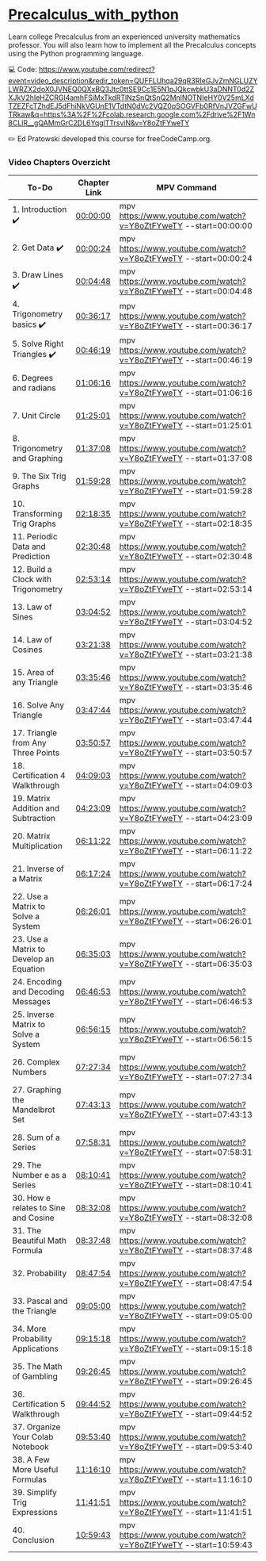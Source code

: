 # [Precalculus_with_python]([https://www.youtube.com/watch?v=Y8oZtFYweTY])

Learn college Precalculus from an experienced university mathematics professor. You will also learn how to implement all the Precalculus concepts using the Python programming language.

💻 Code: https://www.youtube.com/redirect?event=video_description&redir_token=QUFFLUhqa29qR3RIeGJvZmNGLUZYLWRZX2doX0JVNEQ0QXxBQ3Jtc0ttSE9Cc1E5N1pJQkcwbkU3aDNNT0d2ZXJkV2hIeHZCRGl4amhFSjMxTkdRTlNzSnQtSnQ2MnlNOTNIeHY0V25mLXdTZEZFcTZhdEJ5dFhiNkVGUnE1VTdtN0dVc2VQZ0pSOGVFb0RfVnJVZGFwUTRkaw&q=https%3A%2F%2Fcolab.research.google.com%2Fdrive%2F1Wn8CLlR__gQAMmGrC2DL6YqglTTrsviN&v=Y8oZtFYweTY

✏️ Ed Pratowski developed this course for freeCodeCamp.org. 

### Video Chapters Overzicht

 To-Do | Chapter Link  | MPV Command |
|-------|--------------|-------------|
|  1. Introduction ✔️| [00:00:00](https://www.youtube.com/watch?v=Y8oZtFYweTY&t=0) | mpv https://www.youtube.com/watch?v=Y8oZtFYweTY --start=00:00:00 |
|  2. Get Data ✔️| [00:00:24](https://www.youtube.com/watch?v=Y8oZtFYweTY&t=24) | mpv https://www.youtube.com/watch?v=Y8oZtFYweTY --start=00:00:24 |
|  3. Draw Lines ✔️| [00:04:48](https://www.youtube.com/watch?v=Y8oZtFYweTY&t=288) | mpv https://www.youtube.com/watch?v=Y8oZtFYweTY --start=00:04:48 |
|  4. Trigonometry basics ✔️| [00:36:17](https://www.youtube.com/watch?v=Y8oZtFYweTY&t=2177) | mpv https://www.youtube.com/watch?v=Y8oZtFYweTY --start=00:36:17 |
|  5. Solve Right Triangles ✔️| [00:46:19](https://www.youtube.com/watch?v=Y8oZtFYweTY&t=2779) | mpv https://www.youtube.com/watch?v=Y8oZtFYweTY --start=00:46:19 |
|  6. Degrees and radians | [01:06:16](https://www.youtube.com/watch?v=Y8oZtFYweTY&t=3976) | mpv https://www.youtube.com/watch?v=Y8oZtFYweTY --start=01:06:16 |
|  7. Unit Circle | [01:25:01](https://www.youtube.com/watch?v=Y8oZtFYweTY&t=5101) | mpv https://www.youtube.com/watch?v=Y8oZtFYweTY --start=01:25:01 |
|  8. Trigonometry and Graphing | [01:37:08](https://www.youtube.com/watch?v=Y8oZtFYweTY&t=5828) | mpv https://www.youtube.com/watch?v=Y8oZtFYweTY --start=01:37:08 |
|  9. The Six Trig Graphs | [01:59:28](https://www.youtube.com/watch?v=Y8oZtFYweTY&t=7168) | mpv https://www.youtube.com/watch?v=Y8oZtFYweTY --start=01:59:28 |
|  10. Transforming Trig Graphs | [02:18:35](https://www.youtube.com/watch?v=Y8oZtFYweTY&t=8315) | mpv https://www.youtube.com/watch?v=Y8oZtFYweTY --start=02:18:35 |
|  11. Periodic Data and Prediction | [02:30:48](https://www.youtube.com/watch?v=Y8oZtFYweTY&t=9048) | mpv https://www.youtube.com/watch?v=Y8oZtFYweTY --start=02:30:48 |
|  12. Build a Clock with Trigonometry | [02:53:14](https://www.youtube.com/watch?v=Y8oZtFYweTY&t=10394) | mpv https://www.youtube.com/watch?v=Y8oZtFYweTY --start=02:53:14 |
|  13. Law of Sines | [03:04:52](https://www.youtube.com/watch?v=Y8oZtFYweTY&t=11092) | mpv https://www.youtube.com/watch?v=Y8oZtFYweTY --start=03:04:52 |
|  14. Law of Cosines | [03:21:38](https://www.youtube.com/watch?v=Y8oZtFYweTY&t=12098) | mpv https://www.youtube.com/watch?v=Y8oZtFYweTY --start=03:21:38 |
|  15. Area of any Triangle | [03:35:46](https://www.youtube.com/watch?v=Y8oZtFYweTY&t=12946) | mpv https://www.youtube.com/watch?v=Y8oZtFYweTY --start=03:35:46 |
|  16. Solve Any Triangle | [03:47:44](https://www.youtube.com/watch?v=Y8oZtFYweTY&t=13664) | mpv https://www.youtube.com/watch?v=Y8oZtFYweTY --start=03:47:44 |
|  17. Triangle from Any Three Points | [03:50:57](https://www.youtube.com/watch?v=Y8oZtFYweTY&t=13857) | mpv https://www.youtube.com/watch?v=Y8oZtFYweTY --start=03:50:57 |
|  18. Certification 4 Walkthrough | [04:09:03](https://www.youtube.com/watch?v=Y8oZtFYweTY&t=14943) | mpv https://www.youtube.com/watch?v=Y8oZtFYweTY --start=04:09:03 |
|  19. Matrix Addition and Subtraction | [04:23:09](https://www.youtube.com/watch?v=Y8oZtFYweTY&t=15789) | mpv https://www.youtube.com/watch?v=Y8oZtFYweTY --start=04:23:09 |
|  20. Matrix Multiplication | [06:11:22](https://www.youtube.com/watch?v=Y8oZtFYweTY&t=22282) | mpv https://www.youtube.com/watch?v=Y8oZtFYweTY --start=06:11:22 |
|  21. Inverse of a Matrix | [06:17:24](https://www.youtube.com/watch?v=Y8oZtFYweTY&t=22644) | mpv https://www.youtube.com/watch?v=Y8oZtFYweTY --start=06:17:24 |
|  22. Use a Matrix to Solve a System | [06:26:01](https://www.youtube.com/watch?v=Y8oZtFYweTY&t=23161) | mpv https://www.youtube.com/watch?v=Y8oZtFYweTY --start=06:26:01 |
|  23. Use a Matrix to Develop an Equation | [06:35:03](https://www.youtube.com/watch?v=Y8oZtFYweTY&t=23703) | mpv https://www.youtube.com/watch?v=Y8oZtFYweTY --start=06:35:03 |
|  24. Encoding and Decoding Messages | [06:46:53](https://www.youtube.com/watch?v=Y8oZtFYweTY&t=24413) | mpv https://www.youtube.com/watch?v=Y8oZtFYweTY --start=06:46:53 |
|  25. Inverse Matrix to Solve a System | [06:56:15](https://www.youtube.com/watch?v=Y8oZtFYweTY&t=24975) | mpv https://www.youtube.com/watch?v=Y8oZtFYweTY --start=06:56:15 |
|  26. Complex Numbers | [07:27:34](https://www.youtube.com/watch?v=Y8oZtFYweTY&t=26854) | mpv https://www.youtube.com/watch?v=Y8oZtFYweTY --start=07:27:34 |
|  27. Graphing the Mandelbrot Set | [07:43:13](https://www.youtube.com/watch?v=Y8oZtFYweTY&t=27833) | mpv https://www.youtube.com/watch?v=Y8oZtFYweTY --start=07:43:13 |
|  28. Sum of a Series | [07:58:31](https://www.youtube.com/watch?v=Y8oZtFYweTY&t=28711) | mpv https://www.youtube.com/watch?v=Y8oZtFYweTY --start=07:58:31 |
|  29. The Number e as a Series | [08:10:41](https://www.youtube.com/watch?v=Y8oZtFYweTY&t=29441) | mpv https://www.youtube.com/watch?v=Y8oZtFYweTY --start=08:10:41 |
|  30. How e relates to Sine and Cosine | [08:32:08](https://www.youtube.com/watch?v=Y8oZtFYweTY&t=30728) | mpv https://www.youtube.com/watch?v=Y8oZtFYweTY --start=08:32:08 |
|  31. The Beautiful Math Formula | [08:37:48](https://www.youtube.com/watch?v=Y8oZtFYweTY&t=31068) | mpv https://www.youtube.com/watch?v=Y8oZtFYweTY --start=08:37:48 |
|  32. Probability | [08:47:54](https://www.youtube.com/watch?v=Y8oZtFYweTY&t=31674) | mpv https://www.youtube.com/watch?v=Y8oZtFYweTY --start=08:47:54 |
|  33. Pascal and the Triangle | [09:05:00](https://www.youtube.com/watch?v=Y8oZtFYweTY&t=32700) | mpv https://www.youtube.com/watch?v=Y8oZtFYweTY --start=09:05:00 |
|  34. More Probability Applications | [09:15:18](https://www.youtube.com/watch?v=Y8oZtFYweTY&t=33318) | mpv https://www.youtube.com/watch?v=Y8oZtFYweTY --start=09:15:18 |
|  35. The Math of Gambling | [09:26:45](https://www.youtube.com/watch?v=Y8oZtFYweTY&t=34005) | mpv https://www.youtube.com/watch?v=Y8oZtFYweTY --start=09:26:45 |
|  36. Certification 5 Walkthrough | [09:44:52](https://www.youtube.com/watch?v=Y8oZtFYweTY&t=35092) | mpv https://www.youtube.com/watch?v=Y8oZtFYweTY --start=09:44:52 |
|  37. Organize Your Colab Notebook | [09:53:40](https://www.youtube.com/watch?v=Y8oZtFYweTY&t=35620) | mpv https://www.youtube.com/watch?v=Y8oZtFYweTY --start=09:53:40 |
|  38. A Few More Useful Formulas | [11:16:10](https://www.youtube.com/watch?v=Y8oZtFYweTY&t=40570) | mpv https://www.youtube.com/watch?v=Y8oZtFYweTY --start=11:16:10 |
|  39. Simplify Trig Expressions | [11:41:51](https://www.youtube.com/watch?v=Y8oZtFYweTY&t=42111) | mpv https://www.youtube.com/watch?v=Y8oZtFYweTY --start=11:41:51 |
|  40. Conclusion | [10:59:43](https://www.youtube.com/watch?v=Y8oZtFYweTY&t=39583) | mpv https://www.youtube.com/watch?v=Y8oZtFYweTY --start=10:59:43 | 